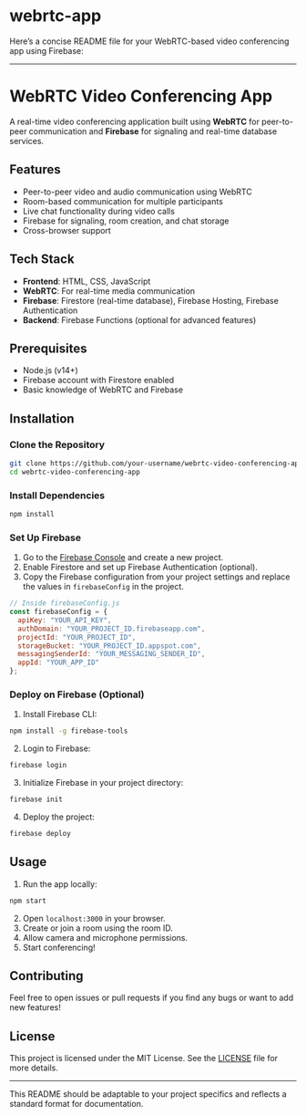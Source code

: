 # webrtc-app
Here’s a concise README file for your WebRTC-based video conferencing app using Firebase:

---

# WebRTC Video Conferencing App

A real-time video conferencing application built using **WebRTC** for peer-to-peer communication and **Firebase** for signaling and real-time database services.

## Features
- Peer-to-peer video and audio communication using WebRTC
- Room-based communication for multiple participants
- Live chat functionality during video calls
- Firebase for signaling, room creation, and chat storage
- Cross-browser support

## Tech Stack
- **Frontend**: HTML, CSS, JavaScript
- **WebRTC**: For real-time media communication
- **Firebase**: Firestore (real-time database), Firebase Hosting, Firebase Authentication
- **Backend**: Firebase Functions (optional for advanced features)

## Prerequisites
- Node.js (v14+)
- Firebase account with Firestore enabled
- Basic knowledge of WebRTC and Firebase

## Installation

### Clone the Repository
```bash
git clone https://github.com/your-username/webrtc-video-conferencing-app.git
cd webrtc-video-conferencing-app
```

### Install Dependencies
```bash
npm install
```

### Set Up Firebase
1. Go to the [Firebase Console](https://console.firebase.google.com/) and create a new project.
2. Enable Firestore and set up Firebase Authentication (optional).
3. Copy the Firebase configuration from your project settings and replace the values in `firebaseConfig` in the project.

```javascript
// Inside firebaseConfig.js
const firebaseConfig = {
  apiKey: "YOUR_API_KEY",
  authDomain: "YOUR_PROJECT_ID.firebaseapp.com",
  projectId: "YOUR_PROJECT_ID",
  storageBucket: "YOUR_PROJECT_ID.appspot.com",
  messagingSenderId: "YOUR_MESSAGING_SENDER_ID",
  appId: "YOUR_APP_ID"
};
```

### Deploy on Firebase (Optional)
1. Install Firebase CLI:
```bash
npm install -g firebase-tools
```
2. Login to Firebase:
```bash
firebase login
```
3. Initialize Firebase in your project directory:
```bash
firebase init
```
4. Deploy the project:
```bash
firebase deploy
```

## Usage
1. Run the app locally:
```bash
npm start
```
2. Open `localhost:3000` in your browser.
3. Create or join a room using the room ID.
4. Allow camera and microphone permissions.
5. Start conferencing!

## Contributing
Feel free to open issues or pull requests if you find any bugs or want to add new features!

## License
This project is licensed under the MIT License. See the [LICENSE](./LICENSE) file for more details.

---

This README should be adaptable to your project specifics and reflects a standard format for documentation.
